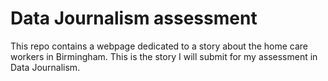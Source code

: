 # Data Journalism assessment

This repo contains a webpage dedicated to a story about the home care workers in Birmingham.
This is the story I will submit for my assessment in Data Journalism.
